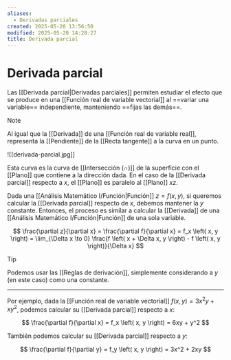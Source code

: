 ```yaml
---
aliases:
  - Derivadas parciales
created: 2025-05-20 13:56:50
modified: 2025-05-20 14:28:27
title: Derivada parcial
---
```


# Derivada parcial

Las [[Derivada parcial|Derivadas parciales]] permiten estudiar el efecto que se produce en una [[Función real de variable vectorial]] al ==variar una variable== independiente, manteniendo ==fijas las demás==.

> [!note]
> Al igual que la [[Derivada]] de una [[Función real de variable real]], representa la [[Pendiente]] de la [[Recta tangente]] a la curva en un punto.
> 
> ![[derivada-parcial.jpg]]
> 
> Esta curva es la curva de [[Intersección (∩)]] de la superficie con el [[Plano]] que contiene a la dirección dada. En el caso de la [[Derivada parcial]] respecto a $x$, el [[Plano]] es paralelo al [[Plano]] $xz$.

Dada una [[Análisis Matemático I/Función|Función]] $z = f(x, y)$, si queremos calcular la [[Derivada parcial]] respecto de $x$, debemos mantener la $y$ constante. Entonces, el proceso es similar a calcular la [[Derivada]] de una [[Análisis Matemático I/Función|Función]] de una sola variable.

$$
\frac{\partial z}{\partial x} =
\frac{\partial f}{\partial x} =
f_x \left( x, y \right) =
\lim_{\Delta x \to 0} \frac{f \left( x + \Delta x, y \right) - f \left( x, y \right)}{\Delta x}
$$

> [!tip]
> Podemos usar las [[Reglas de derivación]], simplemente considerando a $y$ (en este caso) como una constante.

---

Por ejemplo, dada la [[Función real de variable vectorial]] $f(x, y) = 3 x^2 y + x y^2$, podemos calcular su [[Derivada parcial]] respecto a $x$:

$$
\frac{\partial f}{\partial x} =
f_x \left( x, y \right) =
6xy + y^2
$$

También podemos calcular su [[Derivada parcial]] respecto a $y$:

$$
\frac{\partial f}{\partial y} =
f_y \left( x, y \right) =
3x^2 + 2xy
$$
